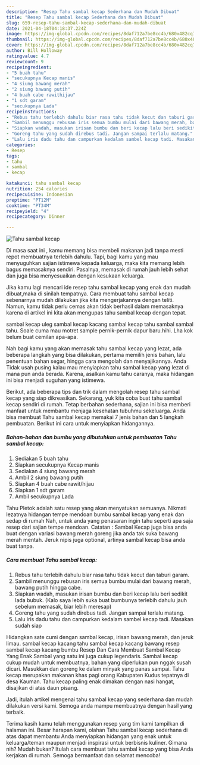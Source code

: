 ```yaml
---
description: "Resep Tahu sambal kecap Sederhana dan Mudah Dibuat"
title: "Resep Tahu sambal kecap Sederhana dan Mudah Dibuat"
slug: 659-resep-tahu-sambal-kecap-sederhana-dan-mudah-dibuat
date: 2021-04-18T04:18:37.224Z
image: https://img-global.cpcdn.com/recipes/8daf712a7be8cc4b/680x482cq70/tahu-sambal-kecap-foto-resep-utama.jpg
thumbnail: https://img-global.cpcdn.com/recipes/8daf712a7be8cc4b/680x482cq70/tahu-sambal-kecap-foto-resep-utama.jpg
cover: https://img-global.cpcdn.com/recipes/8daf712a7be8cc4b/680x482cq70/tahu-sambal-kecap-foto-resep-utama.jpg
author: Bill Holloway
ratingvalue: 4.7
reviewcount: 9
recipeingredient:
- "5 buah tahu"
- "secukupnya Kecap manis"
- "4 siung bawang merah"
- "2 siung bawang putih"
- "4 buah cabe rawithijau"
- "1 sdt garam"
- "secukupnya Lada"
recipeinstructions:
- "Rebus tahu terlebih dahulu biar rasa tahu tidak kecut dan taburi garam."
- "Sambil menunggu rebusan iris semua bumbu mulai dari bawang merah, bawang putih hingga cabe."
- "Siapkan wadah, masukan irisan bumbu dan beri kecap lalu beri sedikit lada bubuk. (Kalo saya lebih suka buat bumbunya terlebih dahulu jauh sebelum memasak, biar lebih meresap)"
- "Goreng tahu yang sudah direbus tadi. Jangan sampai terlalu matang."
- "Lalu iris dadu tahu dan campurkan kedalam sambel kecap tadi. Masakan sudah siap"
categories:
- Resep
tags:
- tahu
- sambal
- kecap

katakunci: tahu sambal kecap 
nutrition: 254 calories
recipecuisine: Indonesian
preptime: "PT12M"
cooktime: "PT34M"
recipeyield: "4"
recipecategory: Dinner

---
```



![Tahu sambal kecap](https://img-global.cpcdn.com/recipes/8daf712a7be8cc4b/680x482cq70/tahu-sambal-kecap-foto-resep-utama.jpg)

Di masa  saat ini , kamu memang bisa membeli makanan jadi tanpa mesti repot membuatnya terlebih dahulu. Tapi, bagi kamu yang mau menyuguhkan sajian istimewa kepada keluarga, maka kita memang lebih bagus memasaknya sendiri. Pasalnya, memasak di rumah jauh lebih sehat dan juga bisa menyesuaikan dengan kesukaan keluarga.

Jika kamu lagi mencari ide resep tahu sambal kecap yang enak dan mudah dibuat,maka di sinilah tempatnya. Cara membuat tahu sambal kecap  sebenarnya mudah dilakukan jika kita mengerjakannya dengan teliti. Namun, kamu tidak perlu cemas akan tidak berhasil dalam memasaknya 
karena di artikel ini kita akan mengupas tahu sambal kecap dengan tepat.  

sambal kecap uleg sambal kecap kacang sambal kecap tahu sambal sambal tahu. Soale cuma mau motret sample pernik-pernik dapur baru.hihi. Lha kok belum buat cemilan apa-apa.

Nah bagi kamu yang akan memasak tahu sambal kecap yang lezat, ada beberapa langkah yang bisa dilakukan, pertama memilih jenis bahan, lalu penentuan bahan segar, hingga cara mengolah dan menyajikannya. Anda Tidak usah pusing kalau mau menyiapkan tahu sambal kecap yang lezat di mana pun anda berada. Karena, asalkan kamu  tahu caranya, maka hidangan ini bisa menjadi suguhan yang istimewa.

Berikut, ada beberapa tips dan trik dalam mengolah resep tahu sambal kecap yang siap dikreasikan. Sekarang, yuk kita coba buat tahu sambal kecap sendiri di rumah. Tetap berbahan sederhana, sajian ini bisa memberi manfaat untuk membantu menjaga kesehatan tubuhmu sekeluarga. Anda bisa membuat Tahu sambal kecap memakai 7 jenis bahan dan 5 langkah pembuatan. Berikut ini cara untuk menyiapkan hidangannya.

<!--inarticleads1-->

##### Bahan-bahan dan bumbu yang dibutuhkan untuk pembuatan Tahu sambal kecap:

1. Sediakan 5 buah tahu
1. Siapkan secukupnya Kecap manis
1. Sediakan 4 siung bawang merah
1. Ambil 2 siung bawang putih
1. Siapkan 4 buah cabe rawit/hijau
1. Siapkan 1 sdt garam
1. Ambil secukupnya Lada


Tahu Pletok adalah satu resep yang akan menyatukan semuanya. Nikmati lezatnya hidangan tempe mendoan bumbu sambal kecap yang enak dan sedap di rumah Nah, untuk anda yang penasaran ingin tahu seperti apa saja resep dari sajian tempe mendoan. Catatan : Sambal Kecap juga bisa anda buat dengan variasi bawang merah goreng jika anda tak suka bawang merah mentah. Jeruk nipis juga optional, artinya sambal kecap bisa anda buat tanpa. 

<!--inarticleads2-->

##### Cara membuat Tahu sambal kecap:

1. Rebus tahu terlebih dahulu biar rasa tahu tidak kecut dan taburi garam.
1. Sambil menunggu rebusan iris semua bumbu mulai dari bawang merah, bawang putih hingga cabe.
1. Siapkan wadah, masukan irisan bumbu dan beri kecap lalu beri sedikit lada bubuk. (Kalo saya lebih suka buat bumbunya terlebih dahulu jauh sebelum memasak, biar lebih meresap)
1. Goreng tahu yang sudah direbus tadi. Jangan sampai terlalu matang.
1. Lalu iris dadu tahu dan campurkan kedalam sambel kecap tadi. Masakan sudah siap


Hidangkan sate cumi dengan sambal kecap, irisan bawang merah, dan jeruk limau. sambal kecap kacang tahu sambal kecap kacang bawang resep sambal kecap kacang bumbu Resep Dan Cara Membuat Sambal Kecap Yang Enak Sambal yang satu ini juga cukup legendaris. Sambal kecap cukup mudah untuk membuatnya, bahan yang diperlukan pun nggak susah dicari. Masukkan dan goreng ke dalam minyak yang panas sampai. Tahu kecap merupakan makanan khas pagi orang Kabupaten Kudus tepatnya di desa Kauman. Tahu kecap paling enak dimakan dengan nasi hangat, disajikan di atas daun pisang. 

Jadi, itulah artikel mengenai  tahu sambal kecap  yang sederhana dan mudah dilakukan versi kami. Semoga anda mampu membuatnya dengan hasil yang terbaik. 

Terima kasih kamu telah menggunakan resep yang tim kami tampilkan di halaman ini. Besar harapan kami, olahan  Tahu sambal kecap sederhana di atas dapat membantu Anda menyiapkan hidangan yang enak untuk keluarga/teman maupun menjadi inspirasi untuk berbisnis kuliner. Gimana nih? Mudah bukan? Itulah cara membuat tahu sambal kecap yang bisa Anda kerjakan di rumah. Semoga bermanfaat dan selamat mencoba!

